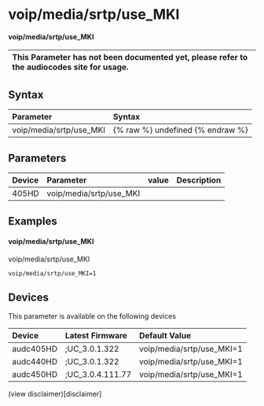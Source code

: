 ﻿---
description: voip/media/srtp/use_MKI
search: false
---

# voip/media/srtp/use_MKI

#### voip/media/srtp/use_MKI


| This Parameter has not been documented yet, please refer to the audiocodes site for usage.  |
| :--- |

## Syntax
| Parameter | Syntax |
| :--- | :--- |
|voip/media/srtp/use_MKI | {% raw %} undefined {% endraw %} |

## Parameters
|Device|Parameter|value|Description|
|:---|:---|:---|:---|
| 405HD | voip/media/srtp/use_MKI |  |  |

## Examples
#### voip/media/srtp/use_MKI

voip/media/srtp/use_MKI

```
voip/media/srtp/use_MKI=1
```

## Devices
This parameter is available on the following devices

| Device | Latest Firmware | Default Value |
|:---|:---|:---|
| audc405HD | ;UC_3.0.1.322 | voip/media/srtp/use_MKI=1 
| audc440HD | ;UC_3.0.1.322 | voip/media/srtp/use_MKI=1 
| audc450HD | ;UC_3.0.4.111.77 | voip/media/srtp/use_MKI=1 

(view disclaimer)[disclaimer]
